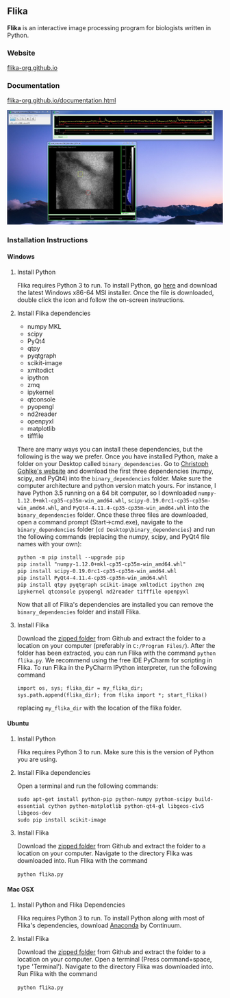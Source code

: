 ## Flika ##

**Flika** is an interactive image processing program for biologists written in Python.
### Website ###
[flika-org.github.io](http://flika-org.github.io/)

### Documentation ###
[flika-org.github.io/documentation.html](http://flika-org.github.io/documentation.html)

![Flika Screenshot](docs/img/flika_screenshot.jpg)

### Installation Instructions ###

#### Windows ####

1. Install Python
 
	Flika requires Python 3 to run. To install Python, go [here](https://www.python.org/downloads/windows/) and download the latest Windows x86-64 MSI installer.  Once the file is downloaded, double click the icon and follow the on-screen instructions.  

2. Install Flika dependencies
	* numpy MKL
	* scipy
	* PyQt4
	* qtpy
	* pyqtgraph
	* scikit-image
	* xmltodict
	* ipython
	* zmq
	* ipykernel
	* qtconsole
	* pyopengl	
	* nd2reader
	* openpyxl
	* matplotlib
	* tifffile
	
	There are many ways you can install these dependencies, but the following is the way we prefer. Once you have installed Python, make a folder on your Desktop called `binary_dependencies`. Go to [Christoph Gohlke's website](http://www.lfd.uci.edu/~gohlke/pythonlibs/) and download the first three dependencies (numpy, scipy, and PyQt4) into the `binary_dependencies` folder. Make sure the computer architecture and python version match yours. For instance, I have Python 3.5 running on a 64 bit computer, so I downloaded `numpy-1.12.0+mkl-cp35-cp35m-win_amd64.whl`, `scipy-0.19.0rc1-cp35-cp35m-win_amd64.whl`, and `PyQt4-4.11.4-cp35-cp35m-win_amd64.whl` into the `binary_dependencies` folder. Once these three files are downloaded, open a command prompt (Start->cmd.exe), navigate to the `binary_dependencies` folder (`cd Desktop\binary_dependencies`) and run the following commands (replacing the numpy, scipy, and PyQt4 file names with your own):
	```
	python -m pip install --upgrade pip
	pip install "numpy-1.12.0+mkl-cp35-cp35m-win_amd64.whl"
	pip install scipy-0.19.0rc1-cp35-cp35m-win_amd64.whl
	pip install PyQt4-4.11.4-cp35-cp35m-win_amd64.whl
	pip install qtpy pyqtgraph scikit-image xmltodict ipython zmq ipykernel qtconsole pyopengl nd2reader tifffile openpyxl
	```

	Now that all of Flika's dependencies are installed you can remove the `binary_dependencies` folder and install Flika. 


3. Install Flika

	Download the [zipped folder](https://github.com/kyleellefsen/Flika/archive/master.zip) from Github and extract the folder to a location on your computer (preferably in ```C:/Program Files/```). After the folder has been extracted, you can run Flika with the command ```python flika.py```. We recommend using the free IDE PyCharm for scripting in Flika. To run Flika in the PyCharm IPython interpreter, run the following command
	```
	import os, sys; flika_dir = my_flika_dir; sys.path.append(flika_dir); from flika import *; start_flika()
	```
	replacing ```my_flika_dir``` with the location of the flika folder.

#### Ubuntu ####
1. Install Python

	Flika requires Python 3 to run. Make sure this is the version of Python you are using.

2. Install Flika dependencies

	Open a terminal and run the following commands:
	```
	sudo apt-get install python-pip python-numpy python-scipy build-essential cython python-matplotlib python-qt4-gl libgeos-c1v5 libgeos-dev
	sudo pip install scikit-image
	```

3. Install Flika

	Download the [zipped folder](https://github.com/kyleellefsen/Flika/archive/master.zip) from Github and extract the folder to a location on your computer.  Navigate to the directory Flika was downloaded into.  Run Flika with the command

	```python flika.py```

#### Mac OSX ####

1. Install Python and Flika Dependencies

	Flika requires Python 3 to run. To install Python along with most of Flika's dependencies, download [Anaconda](https://www.continuum.io/downloads) by Continuum.

2. Install Flika

	Download the [zipped folder](https://github.com/kyleellefsen/Flika/archive/master.zip) from Github and extract the folder to a location on your computer.  Open a terminal (Press command+space, type 'Terminal'). Navigate to the directory Flika was downloaded into.  Run Flika with the command

	```python flika.py```
